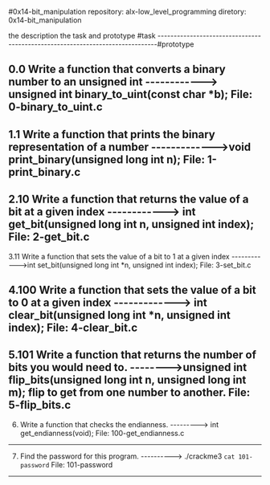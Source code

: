 #0x14-bit_manipulation
repository: alx-low_level_programming
diretory: 0x14-bit_manipulation

the description the task and  prototype
#task ------------------------------------------------------------------------------#prototype

0.0     Write a function that converts a binary number to an unsigned int ------------> unsigned int binary_to_uint(const char *b);
File: 0-binary_to_uint.c
---------------------------------------------------------------------------------------------------------------------------------------
1.1 Write a function that prints the binary representation of a number ------------->void print_binary(unsigned long int n);
File: 1-print_binary.c
--------------------------------------------------------------------------------------------------------------------------------------

2.10 Write a function that returns the value of a bit at a given index ------------> int get_bit(unsigned long int n, unsigned int index);
File: 2-get_bit.c
-----------------------------------------------------------------------------------------------------------------------------------------

3.11 Write a function that sets the value of a bit to 1 at a given index ------------>int set_bit(unsigned long int *n, unsigned int index);
File: 3-set_bit.c

4.100 Write a function that sets the value of a bit to 0 at a given index -------------> int clear_bit(unsigned long int *n, unsigned int index);
File: 4-clear_bit.c
------------------------------------------------------------------------------------------------------------------------------------------------

5.101 Write a function that returns the number of bits you would need to. -------->unsigned int flip_bits(unsigned long int n, unsigned long int m); 
flip to get from one number to another. 
File: 5-flip_bits.c
--------------------------------------------------------------------------------------------------------------------------------------------------

6. Write a function that checks the endianness.					--------->  int get_endianness(void);
File: 100-get_endianness.c
-------------------------------------------------------------------------------------------------------------------------------------------

7. Find the password for this program.						---------->  ./crackme3 `cat 101-password` 
File: 101-password
----------------------------------------------------------------------------------------------------------------------------------------------------

